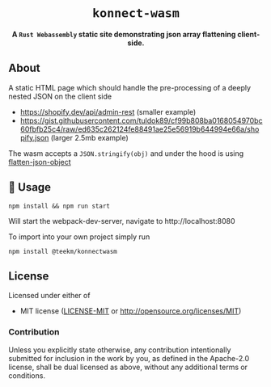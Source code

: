 <div align="center">
  <h1><code>konnect-wasm</code></h1>
  <strong>A <code>Rust Webassembly</code> static site demonstrating json array flattening client-side.</strong>
</div>

## About

A static HTML page which should handle the pre-processing of a deeply nested JSON on the client side
- https://shopify.dev/api/admin-rest (smaller example)
- https://gist.githubusercontent.com/tuldok89/cf99b808ba0168054970bc60fbfb25c4/raw/ed635c262124fe88491ae25e56919b644994e66a/shopify.json (larger 2.5mb example)

The wasm accepts a ```JSON.stringify(obj)``` and under the hood is using <a href="https://crates.io/crates/flatten-json-object">flatten-json-object</a>

## 🚴 Usage

```
npm install && npm run start
```
Will start the webpack-dev-server, navigate to http://localhost:8080 


To import into your own project simply run

```
npm install @teekm/konnectwasm
```

## License

Licensed under either of

* MIT license ([LICENSE-MIT](LICENSE-MIT) or http://opensource.org/licenses/MIT)

### Contribution

Unless you explicitly state otherwise, any contribution intentionally
submitted for inclusion in the work by you, as defined in the Apache-2.0
license, shall be dual licensed as above, without any additional terms or
conditions.
